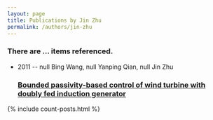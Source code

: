 ```yaml
---
layout: page
title: Publications by Jin Zhu
permalink: /authors/jin-zhu
---
```


<h3 id="number-posts">There are ... items referenced.</h3>
<ul class="post-list">
<li><span class='post-meta'>2011 -- null Bing Wang, null Yanping Qian, null Jin Zhu</span><h3><a class='post-link' href="{{ site.baseurl }}/bounded-passivity-based-control-of-wind-turbine-with-doubly-fed-induction-generator">Bounded passivity-based control of wind turbine with doubly fed induction generator</a></h3></li>

</ul>
{% include count-posts.html %}
